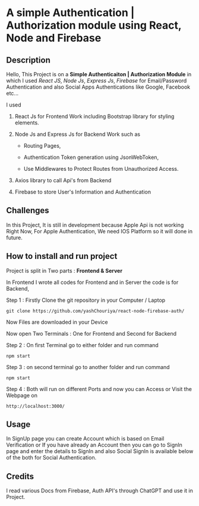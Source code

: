 # A simple Authentication | Authorization module using React, Node and Firebase

## Description
Hello, This Project is on a **Simple Authenticaiton | Authorization Module** in which
I used *React JS*, *Node Js*, *Express Js*, *Firebase* for Email/Password Authentication
and also Social Apps Authentications like Google, Facebook etc...

I used  
1. React Js for Frontend Work including Bootstrap library for styling elements.
2. Node Js and Express Js for Backend Work such as 
    
    - Routing Pages, 
    
    - Authentication Token generation using JsonWebToken,
    
    - Use Middlewares to Protect Routes from Unauthorized Access.
    
3. Axios library to call Api's from Backend
4. Firebase to store User's Information and Authentication

## Challenges
In this Project, It is still in development because Apple Api is not working Right Now,
For Apple Authentication, We need IOS Platform so it will done in future.

## How to install and run project

Project is split in Two parts : **Frontend & Server**

In Frontend I wrote all codes for Frontend and in Server the code is for Backend,

Step 1 : Firstly Clone the git repository in your Computer / Laptop
    
    git clone https://github.com/yashChouriya/react-node-firebase-auth/

Now Files are downloaded in your Device

Now open Two Terminals : One for Frontend and Second for Backend

Step 2 : On first Terminal go to either folder and run command 
    
    npm start

Step 3 : on second terminal go to another folder and run command 
    
    npm start

Step 4 : Both will run on different Ports and now you can Access or Visit the Webpage on 
    
    http://localhost:3000/


## Usage 
In SignUp page you can create Account which is based on Email Verification or
If you have already an Account then you can go to SignIn page and enter the details to SignIn
and also Social SignIn is available below of the both for Social Authentication.

## Credits

I read various Docs from Firebase, Auth API's through ChatGPT and use it in Project.





